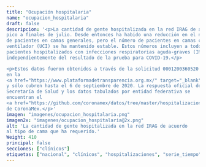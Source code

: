 ```yaml
---
title: "Ocupación hospitalaria"
name: "ocupacion_hospitalaria"
draft: false
descripcion: '<p>La cantidad de gente hospitalizada en la red IRAG de alcanzó su
pico a finales de julio. Desde entonces ha habido una reducción en el número
de pacientes en camas generales, pero el número de pacientes en camas con
ventilador (UCI) se ha mantenido estable. Estos números incluyen a todos los
pacientes hospitalizados con infecciones respiratorias aguda-graves (IRAG)
independientemente del resultado de la prueba para COVID-19.</p>

<p>Estos datos fueron obtenidos a través de la solicitud 0001200360520
en la
<a href="https://www.plataformadetransparencia.org.mx/" target="_blank">Plataforma Nacional de Transparencia</a>
y sólo cubren hasta el 6 de septiembre de 2020. La respuesta oficial de la
Secretaría de Salud y los datos tabulados por entidad federativa se
encuentran el
<a href="https://github.com/coronamex/datos/tree/master/hospitalizaciones" target="_blank">repositorio de datos</a>
de CoronaMex.</p>'
imagen: "imagenes/ocupacion_hospitalaria.png"
imagen2x: "imagenes/ocupacion_hospitalaria@2x.png"
alt: 'La cantidad de gente hospitalizada en la red IRAG de acuerdo
al tipo de cama que ha requerido.'
Weight: 410
principal: false
secciones: ["clínicos"]
etiquetas: ["nacional", "clínicos", "hospitalizaciones", "serie_tiempo"]
---
```

